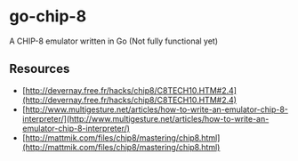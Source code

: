 # go-chip-8
A CHIP-8 emulator written in Go (Not fully functional yet)

## Resources

- [http://devernay.free.fr/hacks/chip8/C8TECH10.HTM#2.4](http://devernay.free.fr/hacks/chip8/C8TECH10.HTM#2.4)
- [http://www.multigesture.net/articles/how-to-write-an-emulator-chip-8-interpreter/](http://www.multigesture.net/articles/how-to-write-an-emulator-chip-8-interpreter/)
- [http://mattmik.com/files/chip8/mastering/chip8.html](http://mattmik.com/files/chip8/mastering/chip8.html)
